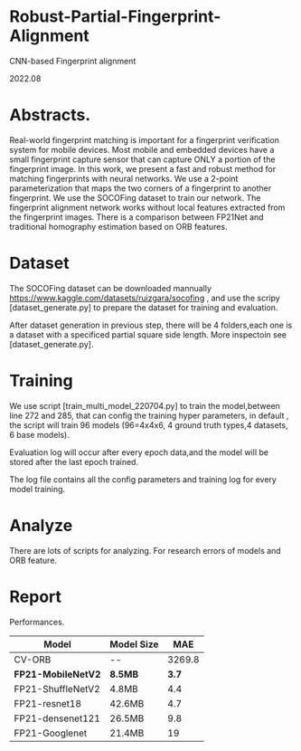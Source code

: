 # Robust-Partial-Fingerprint-Alignment

CNN-based Fingerprint alignment

2022.08


# Abstracts.

Real-world fingerprint matching is
important for a fingerprint verification system for mobile devices. Most mobile
and embedded devices have a small fingerprint capture sensor that can capture
ONLY a portion of the fingerprint image. In this work, we present a fast and
robust method for matching fingerprints with neural networks. We use a 2-point
parameterization that maps the two corners of a fingerprint to another
fingerprint. We use the SOCOFing dataset to train our network. The fingerprint
alignment network works without local features extracted from the fingerprint
images. There is a comparison between FP21Net and traditional homography
estimation based on ORB features.

# Dataset

The SOCOFing dataset can be downloaded mannually https://www.kaggle.com/datasets/ruizgara/socofing , and use the scripy [dataset_generate.py] to prepare the dataset for training and evaluation.

After dataset generation in previous step, there will be 4 folders,each one is a dataset with a specificed partial square side length. More inspectoin see [dataset_generate.py].


# Training

We use script [train_multi_model_220704.py] to train the model,between line 272 and 285, that can config the training hyper parameters, in default , the script will train 96 models (96=4x4x6, 4 ground truth types,4 datasets, 6 base models).

Evaluation log will occur after every epoch data,and the model will be stored after the last epoch trained.

The log file contains all the config parameters and training log for every model training.

# Analyze

There are lots of scripts for analyzing. For research errors of models and ORB feature.

# Report

Performances.


| Model                | Model Size | MAE     |
| -------------------- | ---------- | ------- |
| CV-ORB               | --         | 3269.8  |
| **FP21-MobileNetV2** | **8.5MB**  | **3.7** |
| FP21-ShuffleNetV2    | 4.8MB      | 4.4     |
| FP21-resnet18        | 42.6MB     | 4.7     |
| FP21-densenet121     | 26.5MB     | 9.8     |
| FP21-Googlenet       | 21.4MB     | 19      |
